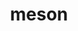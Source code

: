 ---
title: "meson"
layout: cache
categories: [package, develop-2024-01-14]
meta: {"versions": ["1.2.1", "1.2.2"], "compilers": ["apple-clang@=15.0.0", "gcc@=11.1.0", "gcc@=11.3.0", "gcc@=11.4.0", "gcc@=12.3.0", "gcc@=7.3.1", "gcc@=7.5.0", "gcc@=9.4.0", "oneapi@=2023.2.0"], "oss": ["amzn2", "ubuntu18.04", "ubuntu20.04", "ubuntu22.04", "ventura"], "platforms": ["darwin", "linux"], "targets": ["aarch64", "neoverse_n1", "neoverse_v1", "ppc64le", "x86_64_v3"], "stacks": ["aws-isc", "aws-isc-aarch64", "data-vis-sdk", "e4s", "e4s-neoverse_v1", "e4s-oneapi", "e4s-power", "e4s-rocm-external", "ml-darwin-aarch64-mps", "ml-linux-x86_64-cpu", "ml-linux-x86_64-cuda", "ml-linux-x86_64-rocm", "radiuss", "root", "tutorial"], "num_specs": 27, "num_specs_by_stack": {"ml-darwin-aarch64-mps": 2, "root": 27, "aws-isc-aarch64": 2, "aws-isc": 1, "radiuss": 1, "e4s-neoverse_v1": 3, "e4s-power": 3, "data-vis-sdk": 2, "e4s-rocm-external": 1, "e4s": 4, "e4s-oneapi": 3, "ml-linux-x86_64-cpu": 3, "ml-linux-x86_64-cuda": 3, "ml-linux-x86_64-rocm": 4, "tutorial": 2}}
spec_details: [{"hash": "pemuxkckfotq6bsmhmptupb2mjn7pi2f", "compiler": "apple-clang@=15.0.0", "versions": ["1.2.2"], "os": "ventura", "platform": "darwin", "target": "aarch64", "variants": ["build_system=python_pip", "patches=0f0b1bd,ae59765"], "stacks": ["ml-darwin-aarch64-mps", "root"], "size": "-", "tarball": "https://binaries.spack.io/develop-2024-01-14/build_cache/darwin-ventura-aarch64/apple-clang-15.0.0/meson-1.2.2/darwin-ventura-aarch64-apple-clang-15.0.0-meson-1.2.2-pemuxkckfotq6bsmhmptupb2mjn7pi2f.spack"}, {"hash": "23vsbfawrdihkttwd2dvcasdnomzijk6", "compiler": "apple-clang@=15.0.0", "versions": ["1.2.2"], "os": "ventura", "platform": "darwin", "target": "aarch64", "variants": ["build_system=python_pip", "patches=0f0b1bd,ae59765"], "stacks": ["ml-darwin-aarch64-mps", "root"], "size": "-", "tarball": "https://binaries.spack.io/develop-2024-01-14/build_cache/darwin-ventura-aarch64/apple-clang-15.0.0/meson-1.2.2/darwin-ventura-aarch64-apple-clang-15.0.0-meson-1.2.2-23vsbfawrdihkttwd2dvcasdnomzijk6.spack"}, {"hash": "xoidpt47szmg4e7dh3vdiejybrq7zbdw", "compiler": "gcc@=7.3.1", "versions": ["1.2.2"], "os": "amzn2", "platform": "linux", "target": "aarch64", "variants": ["build_system=python_pip", "patches=0f0b1bd,ae59765"], "stacks": ["root", "aws-isc-aarch64"], "size": "-", "tarball": "https://binaries.spack.io/develop-2024-01-14/build_cache/linux-amzn2-aarch64/gcc-7.3.1/meson-1.2.2/linux-amzn2-aarch64-gcc-7.3.1-meson-1.2.2-xoidpt47szmg4e7dh3vdiejybrq7zbdw.spack"}, {"hash": "dp5udlt57vgpoww6qlp4tfm7ec5qokjk", "compiler": "gcc@=7.3.1", "versions": ["1.2.2"], "os": "amzn2", "platform": "linux", "target": "x86_64_v3", "variants": ["build_system=python_pip", "patches=0f0b1bd,ae59765"], "stacks": ["root", "aws-isc"], "size": "-", "tarball": "https://binaries.spack.io/develop-2024-01-14/build_cache/linux-amzn2-x86_64_v3/gcc-7.3.1/meson-1.2.2/linux-amzn2-x86_64_v3-gcc-7.3.1-meson-1.2.2-dp5udlt57vgpoww6qlp4tfm7ec5qokjk.spack"}, {"hash": "cir72f4olpbztcvw2cu3az7hokqtpuyj", "compiler": "gcc@=7.3.1", "versions": ["1.2.2"], "os": "amzn2", "platform": "linux", "target": "neoverse_n1", "variants": ["build_system=python_pip", "patches=0f0b1bd,ae59765"], "stacks": ["root", "aws-isc-aarch64"], "size": "-", "tarball": "https://binaries.spack.io/develop-2024-01-14/build_cache/linux-amzn2-neoverse_n1/gcc-7.3.1/meson-1.2.2/linux-amzn2-neoverse_n1-gcc-7.3.1-meson-1.2.2-cir72f4olpbztcvw2cu3az7hokqtpuyj.spack"}, {"hash": "meq6qzfxzo7wlxytoq5shmjey2qvoskw", "compiler": "gcc@=7.5.0", "versions": ["1.2.2"], "os": "ubuntu18.04", "platform": "linux", "target": "x86_64_v3", "variants": ["build_system=python_pip", "patches=0f0b1bd,ae59765"], "stacks": ["radiuss", "root"], "size": "-", "tarball": "https://binaries.spack.io/develop-2024-01-14/build_cache/linux-ubuntu18.04-x86_64_v3/gcc-7.5.0/meson-1.2.2/linux-ubuntu18.04-x86_64_v3-gcc-7.5.0-meson-1.2.2-meq6qzfxzo7wlxytoq5shmjey2qvoskw.spack"}, {"hash": "ifw32vp3sxwchyr4jtygf67vz7l4jaz5", "compiler": "gcc@=11.4.0", "versions": ["1.2.2"], "os": "ubuntu20.04", "platform": "linux", "target": "neoverse_v1", "variants": ["build_system=python_pip", "patches=0f0b1bd,ae59765"], "stacks": ["e4s-neoverse_v1", "root"], "size": "-", "tarball": "https://binaries.spack.io/develop-2024-01-14/build_cache/linux-ubuntu20.04-neoverse_v1/gcc-11.4.0/meson-1.2.2/linux-ubuntu20.04-neoverse_v1-gcc-11.4.0-meson-1.2.2-ifw32vp3sxwchyr4jtygf67vz7l4jaz5.spack"}, {"hash": "zwnodx4evtmrydbi7sywj5c4ux3l3b75", "compiler": "gcc@=11.4.0", "versions": ["1.2.2"], "os": "ubuntu20.04", "platform": "linux", "target": "neoverse_v1", "variants": ["build_system=python_pip", "patches=0f0b1bd,ae59765"], "stacks": ["e4s-neoverse_v1", "root"], "size": "-", "tarball": "https://binaries.spack.io/develop-2024-01-14/build_cache/linux-ubuntu20.04-neoverse_v1/gcc-11.4.0/meson-1.2.2/linux-ubuntu20.04-neoverse_v1-gcc-11.4.0-meson-1.2.2-zwnodx4evtmrydbi7sywj5c4ux3l3b75.spack"}, {"hash": "zy2xbmzlgcvi6ccjdkt5gepa7ss7hij3", "compiler": "gcc@=11.4.0", "versions": ["1.2.2"], "os": "ubuntu20.04", "platform": "linux", "target": "neoverse_v1", "variants": ["build_system=python_pip", "patches=0f0b1bd,ae59765"], "stacks": ["e4s-neoverse_v1", "root"], "size": "-", "tarball": "https://binaries.spack.io/develop-2024-01-14/build_cache/linux-ubuntu20.04-neoverse_v1/gcc-11.4.0/meson-1.2.2/linux-ubuntu20.04-neoverse_v1-gcc-11.4.0-meson-1.2.2-zy2xbmzlgcvi6ccjdkt5gepa7ss7hij3.spack"}, {"hash": "m4tqqt2s2lgfxlf3pzhdomxjffy7jt4v", "compiler": "gcc@=9.4.0", "versions": ["1.2.2"], "os": "ubuntu20.04", "platform": "linux", "target": "ppc64le", "variants": ["build_system=python_pip", "patches=0f0b1bd,ae59765"], "stacks": ["e4s-power", "root"], "size": "-", "tarball": "https://binaries.spack.io/develop-2024-01-14/build_cache/linux-ubuntu20.04-ppc64le/gcc-9.4.0/meson-1.2.2/linux-ubuntu20.04-ppc64le-gcc-9.4.0-meson-1.2.2-m4tqqt2s2lgfxlf3pzhdomxjffy7jt4v.spack"}, {"hash": "3ntupzhhvupdr4dd6nmuwik2oycs2bj4", "compiler": "gcc@=9.4.0", "versions": ["1.2.2"], "os": "ubuntu20.04", "platform": "linux", "target": "ppc64le", "variants": ["build_system=python_pip", "patches=0f0b1bd,ae59765"], "stacks": ["e4s-power", "root"], "size": "-", "tarball": "https://binaries.spack.io/develop-2024-01-14/build_cache/linux-ubuntu20.04-ppc64le/gcc-9.4.0/meson-1.2.2/linux-ubuntu20.04-ppc64le-gcc-9.4.0-meson-1.2.2-3ntupzhhvupdr4dd6nmuwik2oycs2bj4.spack"}, {"hash": "hoot7embnkefejdq4hq74mvwv2khxogy", "compiler": "gcc@=9.4.0", "versions": ["1.2.2"], "os": "ubuntu20.04", "platform": "linux", "target": "ppc64le", "variants": ["build_system=python_pip", "patches=0f0b1bd,ae59765"], "stacks": ["e4s-power", "root"], "size": "-", "tarball": "https://binaries.spack.io/develop-2024-01-14/build_cache/linux-ubuntu20.04-ppc64le/gcc-9.4.0/meson-1.2.2/linux-ubuntu20.04-ppc64le-gcc-9.4.0-meson-1.2.2-hoot7embnkefejdq4hq74mvwv2khxogy.spack"}, {"hash": "sa7avqxxggvtwhouhaxjiwqxc7sndhho", "compiler": "gcc@=11.1.0", "versions": ["1.2.2"], "os": "ubuntu20.04", "platform": "linux", "target": "x86_64_v3", "variants": ["build_system=python_pip", "patches=0f0b1bd,ae59765"], "stacks": ["data-vis-sdk", "root"], "size": "-", "tarball": "https://binaries.spack.io/develop-2024-01-14/build_cache/linux-ubuntu20.04-x86_64_v3/gcc-11.1.0/meson-1.2.2/linux-ubuntu20.04-x86_64_v3-gcc-11.1.0-meson-1.2.2-sa7avqxxggvtwhouhaxjiwqxc7sndhho.spack"}, {"hash": "7wpailllnd43atheewr5bo32c5exc2vb", "compiler": "gcc@=11.1.0", "versions": ["1.2.2"], "os": "ubuntu20.04", "platform": "linux", "target": "x86_64_v3", "variants": ["build_system=python_pip", "patches=0f0b1bd,ae59765"], "stacks": ["data-vis-sdk", "root"], "size": "-", "tarball": "https://binaries.spack.io/develop-2024-01-14/build_cache/linux-ubuntu20.04-x86_64_v3/gcc-11.1.0/meson-1.2.2/linux-ubuntu20.04-x86_64_v3-gcc-11.1.0-meson-1.2.2-7wpailllnd43atheewr5bo32c5exc2vb.spack"}, {"hash": "cee4f6jq464cwvcaen74mpetfit2tx4p", "compiler": "gcc@=11.4.0", "versions": ["1.2.2"], "os": "ubuntu20.04", "platform": "linux", "target": "x86_64_v3", "variants": ["build_system=python_pip", "patches=0f0b1bd,ae59765"], "stacks": ["e4s-rocm-external", "e4s", "root"], "size": "-", "tarball": "https://binaries.spack.io/develop-2024-01-14/build_cache/linux-ubuntu20.04-x86_64_v3/gcc-11.4.0/meson-1.2.2/linux-ubuntu20.04-x86_64_v3-gcc-11.4.0-meson-1.2.2-cee4f6jq464cwvcaen74mpetfit2tx4p.spack"}, {"hash": "iru5halmt32eddw2fpd5kyokw54763lb", "compiler": "gcc@=11.4.0", "versions": ["1.2.2"], "os": "ubuntu20.04", "platform": "linux", "target": "x86_64_v3", "variants": ["build_system=python_pip", "patches=0f0b1bd,ae59765"], "stacks": ["e4s", "root"], "size": "-", "tarball": "https://binaries.spack.io/develop-2024-01-14/build_cache/linux-ubuntu20.04-x86_64_v3/gcc-11.4.0/meson-1.2.2/linux-ubuntu20.04-x86_64_v3-gcc-11.4.0-meson-1.2.2-iru5halmt32eddw2fpd5kyokw54763lb.spack"}, {"hash": "56xv55rhat766euixmpw7xbkk65r6iio", "compiler": "gcc@=11.4.0", "versions": ["1.2.2"], "os": "ubuntu20.04", "platform": "linux", "target": "x86_64_v3", "variants": ["build_system=python_pip", "patches=0f0b1bd,ae59765"], "stacks": ["e4s", "root"], "size": "-", "tarball": "https://binaries.spack.io/develop-2024-01-14/build_cache/linux-ubuntu20.04-x86_64_v3/gcc-11.4.0/meson-1.2.2/linux-ubuntu20.04-x86_64_v3-gcc-11.4.0-meson-1.2.2-56xv55rhat766euixmpw7xbkk65r6iio.spack"}, {"hash": "kyelu5hdc42dm5pf3wdqhqtyyptb7hun", "compiler": "gcc@=11.4.0", "versions": ["1.2.2"], "os": "ubuntu20.04", "platform": "linux", "target": "x86_64_v3", "variants": ["build_system=python_pip", "patches=0f0b1bd,ae59765"], "stacks": ["e4s", "root"], "size": "-", "tarball": "https://binaries.spack.io/develop-2024-01-14/build_cache/linux-ubuntu20.04-x86_64_v3/gcc-11.4.0/meson-1.2.2/linux-ubuntu20.04-x86_64_v3-gcc-11.4.0-meson-1.2.2-kyelu5hdc42dm5pf3wdqhqtyyptb7hun.spack"}, {"hash": "ir5f63chkknjfadyrn6y53e7favxwpij", "compiler": "oneapi@=2023.2.0", "versions": ["1.2.2"], "os": "ubuntu20.04", "platform": "linux", "target": "x86_64_v3", "variants": ["build_system=python_pip", "patches=0f0b1bd,ae59765"], "stacks": ["e4s-oneapi", "root"], "size": "-", "tarball": "https://binaries.spack.io/develop-2024-01-14/build_cache/linux-ubuntu20.04-x86_64_v3/oneapi-2023.2.0/meson-1.2.2/linux-ubuntu20.04-x86_64_v3-oneapi-2023.2.0-meson-1.2.2-ir5f63chkknjfadyrn6y53e7favxwpij.spack"}, {"hash": "jovxv2c74zulqd7ryalm4a3zvgvya7zu", "compiler": "oneapi@=2023.2.0", "versions": ["1.2.2"], "os": "ubuntu20.04", "platform": "linux", "target": "x86_64_v3", "variants": ["build_system=python_pip", "patches=0f0b1bd,ae59765"], "stacks": ["e4s-oneapi", "root"], "size": "-", "tarball": "https://binaries.spack.io/develop-2024-01-14/build_cache/linux-ubuntu20.04-x86_64_v3/oneapi-2023.2.0/meson-1.2.2/linux-ubuntu20.04-x86_64_v3-oneapi-2023.2.0-meson-1.2.2-jovxv2c74zulqd7ryalm4a3zvgvya7zu.spack"}, {"hash": "viywwxt5urberuqijg6oekddfmvt6vos", "compiler": "oneapi@=2023.2.0", "versions": ["1.2.2"], "os": "ubuntu20.04", "platform": "linux", "target": "x86_64_v3", "variants": ["build_system=python_pip", "patches=0f0b1bd,ae59765"], "stacks": ["e4s-oneapi", "root"], "size": "-", "tarball": "https://binaries.spack.io/develop-2024-01-14/build_cache/linux-ubuntu20.04-x86_64_v3/oneapi-2023.2.0/meson-1.2.2/linux-ubuntu20.04-x86_64_v3-oneapi-2023.2.0-meson-1.2.2-viywwxt5urberuqijg6oekddfmvt6vos.spack"}, {"hash": "pbbotuzxyq3oiim74nearxrfmmts3wbn", "compiler": "gcc@=11.3.0", "versions": ["1.2.2"], "os": "ubuntu22.04", "platform": "linux", "target": "x86_64_v3", "variants": ["build_system=python_pip", "patches=0f0b1bd,ae59765"], "stacks": ["ml-linux-x86_64-cpu", "ml-linux-x86_64-cuda", "root", "ml-linux-x86_64-rocm"], "size": "-", "tarball": "https://binaries.spack.io/develop-2024-01-14/build_cache/linux-ubuntu22.04-x86_64_v3/gcc-11.3.0/meson-1.2.2/linux-ubuntu22.04-x86_64_v3-gcc-11.3.0-meson-1.2.2-pbbotuzxyq3oiim74nearxrfmmts3wbn.spack"}, {"hash": "yiprkdvejsrjni37ubdcovfl65bemmbx", "compiler": "gcc@=11.3.0", "versions": ["1.2.1"], "os": "ubuntu22.04", "platform": "linux", "target": "x86_64_v3", "variants": ["build_system=python_pip", "patches=0f0b1bd,ae59765"], "stacks": ["ml-linux-x86_64-cpu", "ml-linux-x86_64-cuda", "root", "ml-linux-x86_64-rocm"], "size": "-", "tarball": "https://binaries.spack.io/develop-2024-01-14/build_cache/linux-ubuntu22.04-x86_64_v3/gcc-11.3.0/meson-1.2.1/linux-ubuntu22.04-x86_64_v3-gcc-11.3.0-meson-1.2.1-yiprkdvejsrjni37ubdcovfl65bemmbx.spack"}, {"hash": "jebudzwwjbxdc5db5cmr74ivj4iwdqyy", "compiler": "gcc@=11.3.0", "versions": ["1.2.2"], "os": "ubuntu22.04", "platform": "linux", "target": "x86_64_v3", "variants": ["build_system=python_pip", "patches=0f0b1bd,ae59765"], "stacks": ["root", "ml-linux-x86_64-rocm"], "size": "-", "tarball": "https://binaries.spack.io/develop-2024-01-14/build_cache/linux-ubuntu22.04-x86_64_v3/gcc-11.3.0/meson-1.2.2/linux-ubuntu22.04-x86_64_v3-gcc-11.3.0-meson-1.2.2-jebudzwwjbxdc5db5cmr74ivj4iwdqyy.spack"}, {"hash": "uomnufolu3jo4zkanf2lh27gusecc7by", "compiler": "gcc@=11.3.0", "versions": ["1.2.2"], "os": "ubuntu22.04", "platform": "linux", "target": "x86_64_v3", "variants": ["build_system=python_pip", "patches=0f0b1bd,ae59765"], "stacks": ["ml-linux-x86_64-cpu", "ml-linux-x86_64-cuda", "root", "ml-linux-x86_64-rocm"], "size": "-", "tarball": "https://binaries.spack.io/develop-2024-01-14/build_cache/linux-ubuntu22.04-x86_64_v3/gcc-11.3.0/meson-1.2.2/linux-ubuntu22.04-x86_64_v3-gcc-11.3.0-meson-1.2.2-uomnufolu3jo4zkanf2lh27gusecc7by.spack"}, {"hash": "km7d5diclgvij2bshyadlhzjl6msouko", "compiler": "gcc@=11.4.0", "versions": ["1.2.2"], "os": "ubuntu22.04", "platform": "linux", "target": "x86_64_v3", "variants": ["build_system=python_pip", "patches=0f0b1bd,ae59765"], "stacks": ["tutorial", "root"], "size": "-", "tarball": "https://binaries.spack.io/develop-2024-01-14/build_cache/linux-ubuntu22.04-x86_64_v3/gcc-11.4.0/meson-1.2.2/linux-ubuntu22.04-x86_64_v3-gcc-11.4.0-meson-1.2.2-km7d5diclgvij2bshyadlhzjl6msouko.spack"}, {"hash": "5k4uq7zd3dfdfvt6gu2ui7xs723fhcss", "compiler": "gcc@=12.3.0", "versions": ["1.2.2"], "os": "ubuntu22.04", "platform": "linux", "target": "x86_64_v3", "variants": ["build_system=python_pip", "patches=0f0b1bd,ae59765"], "stacks": ["tutorial", "root"], "size": "-", "tarball": "https://binaries.spack.io/develop-2024-01-14/build_cache/linux-ubuntu22.04-x86_64_v3/gcc-12.3.0/meson-1.2.2/linux-ubuntu22.04-x86_64_v3-gcc-12.3.0-meson-1.2.2-5k4uq7zd3dfdfvt6gu2ui7xs723fhcss.spack"}]
---